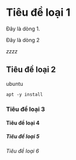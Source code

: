 # Tiêu đề loại 1
Đây là dòng 1.


Đây là dòng 2



*zzzz*
## Tiêu đề loại 2
ubuntu

`apt -y install`
### Tiêu đề loại 3
#### Tiêu đề loại 4
##### Tiêu đề loại 5
###### Tiêu đề loại 6
